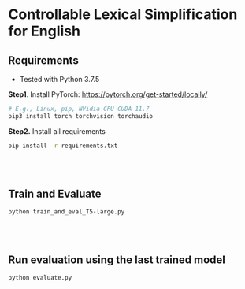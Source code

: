 # Controllable Lexical Simplification for English





## **Requirements**

* Tested with Python 3.7.5

**Step1**. Install PyTorch: https://pytorch.org/get-started/locally/

```bash
# E.g., Linux, pip, NVidia GPU CUDA 11.7
pip3 install torch torchvision torchaudio
```

**Step2.** Install all requirements

```bash
pip install -r requirements.txt
```
<br>
<br>



## **Train and Evaluate**

```
python train_and_eval_T5-large.py
```

<br>
<br>


## **Run evaluation using the last trained model**

```
python evaluate.py
```





